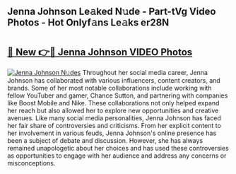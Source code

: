 ## Jenna Johnson Le𝚊ked N𝚞de - Part-tVg Video Photos - Hot Onlyf𝚊ns Le𝚊ks er28N

# <h2><a href="http://ac45043.deff.icu/?id=Jenna+Johnson">🔗 New 👉🔴 Jenna Johnson VIDEO Photos</a></h2>

[![Jenna Johnson N𝚞des](https://i.imgur.com/rIISA9y.gif)](http://ac45043.deff.icu/?id=Jenna+Johnson)
Throughout her social media career, Jenna Johnson has collaborated with various influencers, content creators, and brands. Some of her most notable collaborations include working with fellow YouTuber and gamer, Chance Sutton, and partnering with companies like Boost Mobile and Nike. These collaborations not only helped expand her reach but also allowed her to explore new opportunities and creative avenues. Like many social media personalities, Jenna Johnson has faced her fair share of controversies and criticisms. From her explicit content to her involvement in various feuds, Jenna Johnson's online presence has been a subject of debate and discussion. However, she has always remained unapologetic about her choices and has used these controversies as opportunities to engage with her audience and address any concerns or misconceptions.
